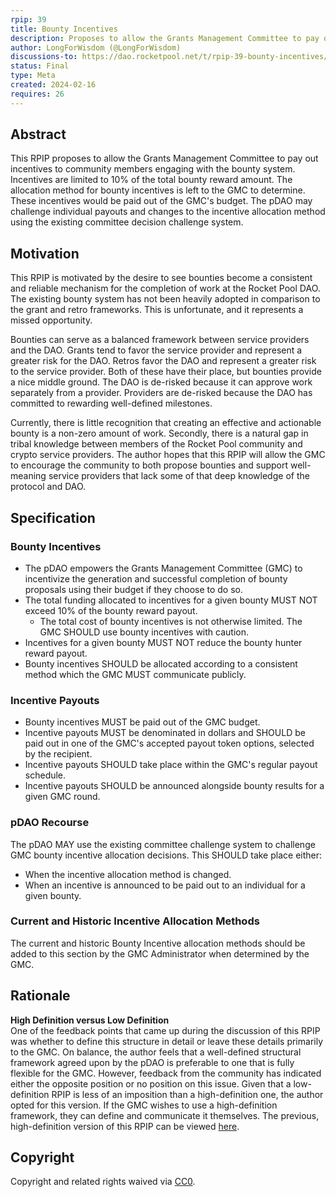 ```yaml
---
rpip: 39
title: Bounty Incentives
description: Proposes to allow the Grants Management Committee to pay out incentives to community members engaging with the bounty system.
author: LongForWisdom (@LongForWisdom)
discussions-to: https://dao.rocketpool.net/t/rpip-39-bounty-incentives/2753
status: Final
type: Meta
created: 2024-02-16
requires: 26
---
```


## Abstract

This RPIP proposes to allow the Grants Management Committee to pay out incentives to community members engaging with the bounty system. Incentives are limited to 10% of the total bounty reward amount. The allocation method for bounty incentives is left to the GMC to determine. These incentives would be paid out of the GMC's budget. The pDAO may challenge individual payouts and changes to the incentive allocation method using the existing committee decision challenge system. 

## Motivation
This RPIP is motivated by the desire to see bounties become a consistent and reliable mechanism for the completion of work at the Rocket Pool DAO. The existing bounty system has not been heavily adopted in comparison to the grant and retro frameworks. This is unfortunate, and it represents a missed opportunity.

Bounties can serve as a balanced framework between service providers and the DAO. Grants tend to favor the service provider and represent a greater risk for the DAO. Retros favor the DAO and represent a greater risk to the service provider. Both of these have their place, but bounties provide a nice middle ground. The DAO is de-risked because it can approve work separately from a provider. Providers are de-risked because the DAO has committed to rewarding well-defined milestones.

Currently, there is little recognition that creating an effective and actionable bounty is a non-zero amount of work. Secondly, there is a natural gap in tribal knowledge between members of the Rocket Pool community and crypto service providers. The author hopes that this RPIP will allow the GMC to encourage the community to both propose bounties and support well-meaning service providers that lack some of that deep knowledge of the protocol and DAO.

## Specification

### Bounty Incentives
* The pDAO empowers the Grants Management Committee (GMC) to incentivize the generation and successful completion of bounty proposals using their budget if they choose to do so.
* The total funding allocated to incentives for a given bounty MUST NOT exceed 10% of the bounty reward payout.
  * The total cost of bounty incentives is not otherwise limited. The GMC SHOULD use bounty incentives with caution. 
* Incentives for a given bounty MUST NOT reduce the bounty hunter reward payout.
* Bounty incentives SHOULD be allocated according to a consistent method which the GMC MUST communicate publicly.

### Incentive Payouts
* Bounty incentives MUST be paid out of the GMC budget.
* Incentive payouts MUST be denominated in dollars and SHOULD be paid out in one of the GMC's accepted payout token options, selected by the recipient.
* Incentive payouts SHOULD take place within the GMC's regular payout schedule.
* Incentive payouts SHOULD be announced alongside bounty results for a given GMC round.

### pDAO Recourse
The pDAO MAY use the existing committee challenge system to challenge GMC bounty incentive allocation decisions. This SHOULD take place either:
* When the incentive allocation method is changed. 
* When an incentive is announced to be paid out to an individual for a given bounty.

### Current and Historic Incentive Allocation Methods

The current and historic Bounty Incentive allocation methods should be added to this section by the GMC Administrator when determined by the GMC.

## Rationale

**High Definition versus Low Definition**  
One of the feedback points that came up during the discussion of this RPIP was whether to define this structure in detail or leave these details primarily to the GMC. On balance, the author feels that a well-defined structural framework agreed upon by the pDAO is preferable to one that is fully flexible for the GMC. However, feedback from the community has indicated either the opposite position or no position on this issue. Given that a low-definition RPIP is less of an imposition than a high-definition one, the author opted for this version. If the GMC wishes to use a high-definition framework, they can define and communicate it themselves. The previous, high-definition version of this RPIP can be viewed [here](https://github.com/rocket-pool/RPIPs/blob/3730a0f794730bdeebc9208284728d03457f6131/RPIPs/RPIP-39.md).

## Copyright
Copyright and related rights waived via [CC0](https://creativecommons.org/publicdomain/zero/1.0/).

